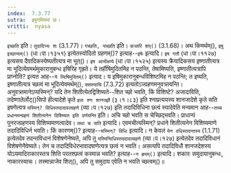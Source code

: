 ```yaml
---
index:  7.3.77
sutra:  इषुगमियमां छः।
vritti:  nyasa
---
```


`इच्छति` इति। `तुदादिभ्यः शः` (3.1.77)। `गच्छति, यच्छति` इति। `कत्र्तरि शप्()` (3.1.68)।
अथ किमर्थम्(), `इषु इच्छायाम्()` (धा।पा।१३५१) इत्येतस्योदितो ग्रहणम्()? इत्याह--`इषेः` इत्यादि। `इष गतौ` (धा।पा।११२७) इत्यसय दैवादिकस्येष्यतीत्यत्र मा भूत्()। `इष आभीक्ष्ण्ये` (धा।पा।१५२५) इत्यस्य क्रैयादिकसय इष्णातीत्यत्र मा भूदित्येवमर्थमुकारानुबन्ध इषिरिह गृह्रते।
ये तर्हीषिमुदितमिह न पठन्ति, तेषामिष्यति, इष्णातीत्यत्रापि प्राप्नोति? इत्यत आह--`ये त्विषिमुदितम्()` इत्याद। य इषिमुकारानुबन्धविशिष्टमिह न पठन्ति; त इष्यति, इष्णातीत्यत्र च्छत्वं मा भूदित्येवमर्थम्(), `क्सस्याचि` (7.3.72) इत्यतोऽज्ग्रहणमनुवत्र्तयन्ति। अनुवत्र्तमानेऽप्यस्मिन्? यदि तेन शितीत्येतद्विशिष्यते--शित च्छो भवति, किं विशिष्टे? अजादाविति, तदेष्णातेर्लोट्()सिपो हीत्यादेशे कृते `हलः श्नः शानज्झौ` (३।१।८३) इति श्नाप्रत्ययस्य शानजादेशे कृते सति इषणेत्यत्र `यस्मिन्? विधिस्तदादावल्ग्रहणे` (व्या।प।१२७) इति तदादिविधिना छत्वं स्यादेवेति मन्यमान आह--`तच्च प्रधानमन्ग्रहणं शितीत्यनेन विशिष्यत इति वर्णयन्ति` इति। अचि च्छो भवति स चेच्छिद्भवति। प्राधान्पं पुनरज्ग्रहणस्य विशिष्यमाणत्वादेव। `तथा च सति` इत्यादि। एवमचीत्यस्मिन्? प्रधाने शितीत्यनेन विशिष्यमाणे तदादिविधिर्न भवति। किं कारणम्()? इत्याह--`यस्मिन्? विधिः` इत्यादि। न केवलं `येन वधिस्तदन्तस्य` (1.1.71) इत्येतदेव तदन्तविधानं विशेषणेनेष्यते, अपि तु `यस्मिन्विधिस्तददावल्ग्रहणे` (व्या।प।१२७) इत्येतदेव तदादिविधानं विशेषणेनैवेष्यते। तेन च तदादिविधेरभावादषाणेत्यत्र छत्वं न भवति। असत्यपि तदादिविधौ शानजदेशस्य योऽयमादिराकारस्तत्र शिति परतश्छत्वं कस्मान्न भवति? इत्याह--`न ह्रयम्()` इत्यादि। शकारः समुदायानुबन्धः, नाकारस्याचः। तस्मान्नाजेव शित्(), अपि तु समुदाय एवेति न भवति च्छत्वम्()॥
